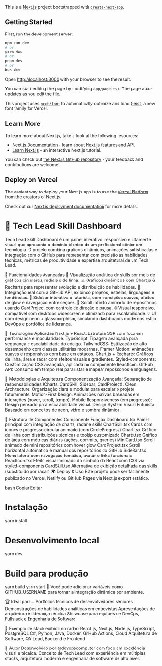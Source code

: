 This is a [Next.js](https://nextjs.org) project bootstrapped with [`create-next-app`](https://nextjs.org/docs/app/api-reference/cli/create-next-app).

## Getting Started

First, run the development server:

```bash
npm run dev
# or
yarn dev
# or
pnpm dev
# or
bun dev
```

Open [http://localhost:3000](http://localhost:3000) with your browser to see the result.

You can start editing the page by modifying `app/page.tsx`. The page auto-updates as you edit the file.

This project uses [`next/font`](https://nextjs.org/docs/app/building-your-application/optimizing/fonts) to automatically optimize and load [Geist](https://vercel.com/font), a new font family for Vercel.

## Learn More

To learn more about Next.js, take a look at the following resources:

- [Next.js Documentation](https://nextjs.org/docs) - learn about Next.js features and API.
- [Learn Next.js](https://nextjs.org/learn) - an interactive Next.js tutorial.

You can check out [the Next.js GitHub repository](https://github.com/vercel/next.js) - your feedback and contributions are welcome!

## Deploy on Vercel

The easiest way to deploy your Next.js app is to use the [Vercel Platform](https://vercel.com/new?utm_medium=default-template&filter=next.js&utm_source=create-next-app&utm_campaign=create-next-app-readme) from the creators of Next.js.

Check out our [Next.js deployment documentation](https://nextjs.org/docs/app/building-your-application/deploying) for more details.

# 🚀 Tech Lead Skill Dashboard
Tech Lead Skill Dashboard é um painel interativo, responsivo e altamente visual que apresenta o domínio técnico de um profissional sênior em tecnologia. O projeto combina gráficos dinâmicos, animações sofisticadas e integração com o GitHub para representar com precisão as habilidades técnicas, métricas de produtividade e expertise arquitetural de um Tech Lead.

🧠 Funcionalidades Avançadas
🎯 Visualização analítica de skills por meio de gráficos circulares, radiais e de linha.
📊 Gráficos dinâmicos com Chart.js & Recharts para representar evolução e distribuição de habilidades.
🔁 Integração real com a GitHub API, exibindo projetos, estrelas, linguagens e tendências.
🧩 Sidebar interativa e futurista, com transições suaves, efeitos de glow e navegação entre seções.
🚀 Scroll infinito animado de repositórios usando CardProject com controle de direção e pausa.
🌐 Visual responsivo, compatível com desktops widescreen e otimizado para escalabilidade.
💡 UI com design neon + glassmorphism, simulando dashboards modernos estilo DevOps e portfólios de liderança.

🧪 Tecnologias Aplicadas
Next.js + React: Estrutura SSR com foco em performance e modularidade.
TypeScript: Tipagem avançada para segurança e escalabilidade do código.
TailwindCSS: Estilização de alto desempenho com classes utilitárias modernas.
Framer Motion: Animações suaves e responsivas com base em estados.
Chart.js + Recharts: Gráficos de linha, área e radar com efeitos visuais e gradientes.
Styled-components: Customização CSS avançada, aplicada no componente ReactIcon.
GitHub API: Consumo em tempo real para listar e mapear repositórios e linguagens.

📐 Metodologias e Arquitetura
Componentização Avançada: Separação de responsabilidades (Charts, CardSkill, Sidebar, CardProject).
Clean Architecture: Organização clara e modular para escalar o projeto futuramente.
Motion-First Design: Animações nativas baseadas em interações (hover, scroll, tempo).
Mobile Responsiveness (em progresso): Design pensado para escalabilidade visual.
Design System Visual Futurista: Baseado em conceitos de neon, vidro e sombra dinâmica.

📁 Estrutura de Componentes
Componente	Função
Dashboard.tsx	Painel principal com integração de charts, radar e skills
ChartSkill.tsx	Cards com ícones e progresso circular animado (com CircleProgress)
Chart.tsx	Gráfico de linha com distribuições técnicas e tooltip customizado
Charts.tsx	Gráfico de área com métricas diárias (ações, commits, queries)
MiniCard.tsx	Scroll animado de mini repositórios com hover glow
CardProject.tsx	Scroll horizontal automático e manual dos repositórios do GitHub
SideBar.tsx	Menu lateral com navegação temática, avatar e links funcionais
ReactIcon.tsx	Efeito visual animado do símbolo do React com CSS via styled-components
CardSkill.tsx	Alternativa de exibição detalhada das skills (substituído por radar)
🌍 Deploy & Uso
Este projeto pode ser facilmente publicado no Vercel, Netlify ou GitHub Pages via Next.js export estático.

bash
Copiar
Editar
# Instalação
yarn install

# Desenvolvimento local
yarn dev

# Build para produção
yarn build
yarn start
📌 Você pode adicionar variáveis como GITHUB_USERNAME para tornar a integração dinâmica por ambiente.

🏆 Ideal para...
Portfólios técnicos de desenvolvedores sêniores
Demonstrações de habilidades analíticas em entrevistas
Apresentações de arquitetura e liderança técnica
Showcase para equipes de DevOps, Fullstack e Engenharia de Software

🧬 Exemplo de stack exibida no radar:
React.js, Next.js, Node.js, TypeScript, PostgreSQL
C#, Python, Java, Docker, GitHub Actions, Cloud
Arquitetura de Software, QA Lead, Backend e Frontend

📎 Autor
Desenvolvido por @devopscomputer com foco em excelência visual e técnica.
Conceito de Tech Lead com experiência em múltiplas stacks, arquitetura moderna e engenharia de software de alto nível.

